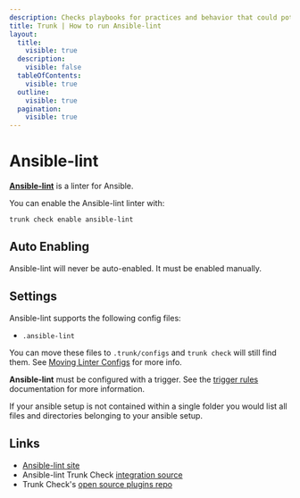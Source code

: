 ```yaml
---
description: Checks playbooks for practices and behavior that could potentially be improved and can fix some of the most common ones for you
title: Trunk | How to run Ansible-lint
layout:
  title:
    visible: true
  description:
    visible: false
  tableOfContents:
    visible: true
  outline:
    visible: true
  pagination:
    visible: true
---
```


# Ansible-lint

[**Ansible-lint**](https://github.com/ansible/ansible-lint) is a linter for Ansible.

You can enable the Ansible-lint linter with:

```shell
trunk check enable ansible-lint
```

## Auto Enabling

Ansible-lint will never be auto-enabled. It must be enabled manually.

## Settings

Ansible-lint supports the following config files:
* `.ansible-lint`

 You can move these files to `.trunk/configs` and `trunk check` will still find them. See [Moving Linter Configs](..#moving-linter-configs) for more info.

**Ansible-lint** must be configured with a trigger. See the [trigger rules](../#trigger-rules) documentation for more information.

If your ansible setup is not contained within a single folder you would list all files and directories belonging to your ansible setup.





## Links

- [Ansible-lint site](https://github.com/ansible/ansible-lint)
- Ansible-lint Trunk Check [integration source](https://github.com/trunk-io/plugins/tree/main/linters/ansible-lint)
- Trunk Check's [open source plugins repo](https://github.com/trunk-io/plugins/tree/main)
